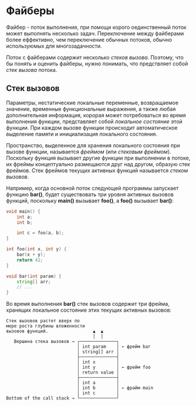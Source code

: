 # Файберы

Файбер - поток выполнения, при помощи корого оединственный поток может
выполнять несколько задач. Переключение между файберами более еффективно,
чем переключение обычных потоков, обычно используюмых для многозадачности.

Поток с файберами содержит несколько _стеков вызова_. Поэтому, что бы понять
и оценить файберы, нужно понимать, что предствляет собой _стек вызова_
потока.

## Стек вызовов

Параметры, нестатические локальные переменные, возвращаемое значение,
временные функциональные выражения, а также любая дополнительная информация,
корорая может потребоваться во время выполнения функции, представляет собой
_локальное состояние_ этой функции. При каждом вызове функции происходит
автоматическое выделение памяти и инициализация локального состояния.

Пространство, выделенное для хранения локального состояния при вызове функции, 
называется _фреймом_ (или _стековым фреймом_). Поскольку функция  вызывает 
другие функции при выполнении в потоке, их фреймы концептуально размещаются 
друг над другом, образую стек фреймов. Стек фреймов текущих активных функций
называется _стеком вызовов_.

Например, когда основной поток следующей программы запускает функцию 
**bar()**, будет существовать три уровня активных вызовов функций,
поскольку **main()** вызывает **foo()**, а **foo()** вызывает **bar()**:

```d
void main() {
    int a;
    int b;

    int c = foo(a, b);
}

int foo(int x, int y) {
    bar(x + y);
    return 42;
}

void bar(int param) {
    string[] arr;
    // ...
}
```

Во время выполнения **bar()** стек вызовов содержит три фрейма, хранящих
локальное состояние этих текущих активных вызовов:

```
Стек вызовов растет вверх по
мере роста глубины вложенности
вызовов функций.                 ▲  ▲
                                 │  │
   Вершина стека вызовов → ┌──────────────┐
                           │ int param    │ ← фрейм bar
                           │ string[] arr │
                           ├──────────────┤
                           │ int x        │
                           │ int y        │ ← фрейм foo
                           │ return value │
                           ├──────────────┤
                           │ int a        │
                           │ int b        │ ← фрайм main
                           │ int c        │
Bottom of the call stack → └──────────────┘
```
